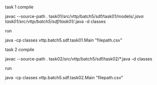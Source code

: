 task 1 compile 

javac --source-path . task01/src/vttp/batch5/sdf/task01/models/*.java  task01/src/vttp/batch5/sdf/task01/*.java  -d classes

run 

java -cp classes vttp.batch5.sdf.task01.Main "filepath.csv"

task 2 compile 

javac --source-path . task02/src/vttp/batch5/sdf/task02/*.java -d classes   

run

java -cp classes vttp.batch5.sdf.task02.Main "filepath.csv"